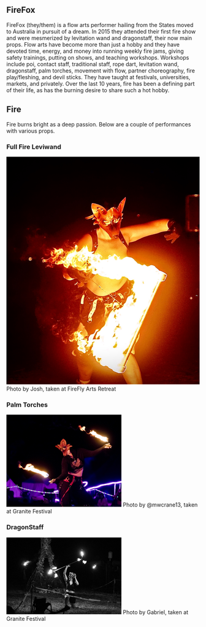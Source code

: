 ## FireFox
FireFox (they/them) is a flow arts performer hailing from the States moved to Australia in pursuit of a dream. In 2015 they attended their first fire show and were mesmerized by levitation wand and dragonstaff, their now main props. Flow arts have become more than just a hobby and they have devoted time, energy, and money into running weekly fire jams, giving safety trainings, putting on shows, and teaching workshops. Workshops include poi, contact staff, traditional staff, rope dart, levitation wand, dragonstaff, palm torches, movement with flow, partner choreography, fire play/fleshing, and devil sticks. They have taught at festivals, universities, markets, and privately. Over the last 10 years, fire has been a defining part of their life, as has the burning desire to share such a hot hobby. 

## Fire

Fire burns bright as a deep passion. Below are a couple of performances with various props.

### Full Fire Leviwand
<img src="images/FullFireFireFox.jpg" alt="Full Fire Leviwand" width="600"/>
Photo by Josh, taken at FireFly Arts Retreat


### Palm Torches
<img src="images/KB2025_Nocturnal_114.jpg" alt="Miku" width="300"/>
Photo by @mwcrane13, taken at Granite Festival

### DragonStaff
<img src="images/GraniteBurnFireFox.JPG" alt="Id" width="300"/>
Photo by Gabriel, taken at Granite Festival
